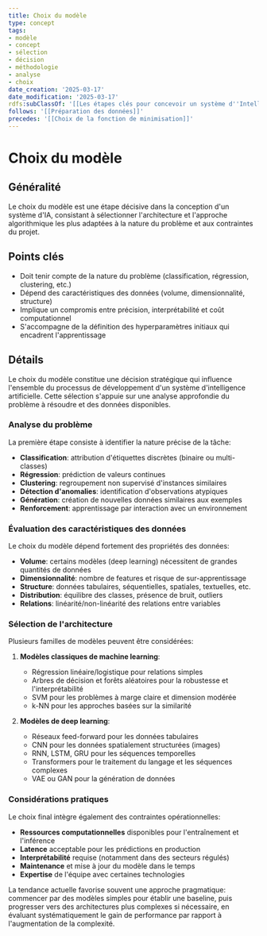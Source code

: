 ```yaml
---
title: Choix du modèle
type: concept
tags:
- modèle
- concept
- sélection
- décision
- méthodologie
- analyse
- choix
date_creation: '2025-03-17'
date_modification: '2025-03-17'
rdfs:subClassOf: '[[Les étapes clés pour concevoir un système d''Intelligence Artificielle]]'
follows: '[[Préparation des données]]'
precedes: '[[Choix de la fonction de minimisation]]'
---
```


# Choix du modèle

## Généralité

Le choix du modèle est une étape décisive dans la conception d'un système d'IA, consistant à sélectionner l'architecture et l'approche algorithmique les plus adaptées à la nature du problème et aux contraintes du projet.

## Points clés

- Doit tenir compte de la nature du problème (classification, régression, clustering, etc.)
- Dépend des caractéristiques des données (volume, dimensionnalité, structure)
- Implique un compromis entre précision, interprétabilité et coût computationnel
- S'accompagne de la définition des hyperparamètres initiaux qui encadrent l'apprentissage

## Détails

Le choix du modèle constitue une décision stratégique qui influence l'ensemble du processus de développement d'un système d'intelligence artificielle. Cette sélection s'appuie sur une analyse approfondie du problème à résoudre et des données disponibles.

### Analyse du problème

La première étape consiste à identifier la nature précise de la tâche:
- **Classification**: attribution d'étiquettes discrètes (binaire ou multi-classes)
- **Régression**: prédiction de valeurs continues
- **Clustering**: regroupement non supervisé d'instances similaires
- **Détection d'anomalies**: identification d'observations atypiques
- **Génération**: création de nouvelles données similaires aux exemples
- **Renforcement**: apprentissage par interaction avec un environnement

### Évaluation des caractéristiques des données

Le choix du modèle dépend fortement des propriétés des données:
- **Volume**: certains modèles (deep learning) nécessitent de grandes quantités de données
- **Dimensionnalité**: nombre de features et risque de sur-apprentissage
- **Structure**: données tabulaires, séquentielles, spatiales, textuelles, etc.
- **Distribution**: équilibre des classes, présence de bruit, outliers
- **Relations**: linéarité/non-linéarité des relations entre variables

### Sélection de l'architecture

Plusieurs familles de modèles peuvent être considérées:

1. **Modèles classiques de machine learning**:
   - Régression linéaire/logistique pour relations simples
   - Arbres de décision et forêts aléatoires pour la robustesse et l'interprétabilité
   - SVM pour les problèmes à marge claire et dimension modérée
   - k-NN pour les approches basées sur la similarité

2. **Modèles de deep learning**:
   - Réseaux feed-forward pour les données tabulaires
   - CNN pour les données spatialement structurées (images)
   - RNN, LSTM, GRU pour les séquences temporelles
   - Transformers pour le traitement du langage et les séquences complexes
   - VAE ou GAN pour la génération de données

### Considérations pratiques

Le choix final intègre également des contraintes opérationnelles:
- **Ressources computationnelles** disponibles pour l'entraînement et l'inférence
- **Latence** acceptable pour les prédictions en production
- **Interprétabilité** requise (notamment dans des secteurs régulés)
- **Maintenance** et mise à jour du modèle dans le temps
- **Expertise** de l'équipe avec certaines technologies

La tendance actuelle favorise souvent une approche pragmatique: commencer par des modèles simples pour établir une baseline, puis progresser vers des architectures plus complexes si nécessaire, en évaluant systématiquement le gain de performance par rapport à l'augmentation de la complexité.